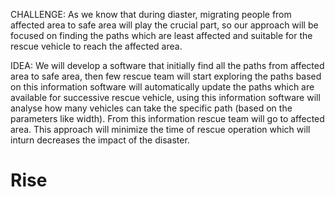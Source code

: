 CHALLENGE:
	As we know that during diaster, migrating people from affected area to safe area will play the crucial part, so our 	    	    approach will be focused on finding the paths which are least affected and suitable for the rescue vehicle to reach the 	    affected area.

IDEA:
	We will develop a software that initially find all the paths from affected area to safe area, then few rescue team will 	start exploring the paths based on this information software will automatically update the paths which are available
	for successive rescue vehicle, using this information  software will analyse how many vehicles can take the specific path 	  (based on the parameters like width). From this information  rescue team will go to affected area. This approach will 	minimize the time of rescue operation which will inturn decreases the impact of the disaster.
  
  
# Rise
